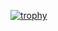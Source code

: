 [![trophy](https://github-profile-trophy.vercel.app/?username=joechea-aupp&theme=onedark&title=Commit,PullRequest,Issues)](https://github.com/joechea-aupp/github-profile-trophy)
